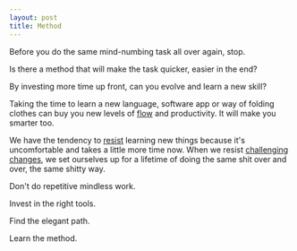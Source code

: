 ```yaml
---
layout: post
title: Method
---
```

Before you do the same mind-numbing task all over again, stop.

Is there a method that will make the task quicker, easier in the end?

By investing more time up front, can you evolve and learn a new skill?

Taking the time to learn a new language, software app or way of folding clothes can buy you new levels of [flow]({{site.url}}/flow-breaker) and productivity. It will make you smarter too.

We have the tendency to [resist]({{site.url}}/the-path-of-most-resistance) learning new things because it's uncomfortable and takes a little more time now.  When we resist [challenging]({{site.url}}/people-who-challenge-us) [changes]({{site.url}}/change), we set ourselves up for a lifetime of doing the same shit over and over, the same shitty way. 

Don't do repetitive mindless work.

Invest in the right tools.

Find the elegant path.

Learn the method.
